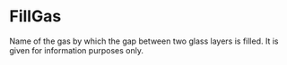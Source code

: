 FillGas
=======

Name of the gas by which the gap between two glass layers is filled. It is given for information purposes only.
